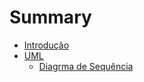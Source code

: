 # Summary

* [Introdução](README.md)
* [UML](uml/uml.md)
   * [Diagrma de Sequência](uml/sequencia/diagrma_de_sequencia.md)

